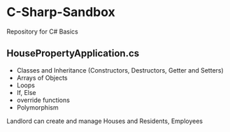 # C-Sharp-Sandbox
Repository for C# Basics

## HousePropertyApplication.cs

- Classes and Inheritance (Constructors, Destructors, Getter and Setters)
- Arrays of Objects
- Loops
- If, Else
- override functions
- Polymorphism

Landlord can create and manage Houses and Residents, Employees
